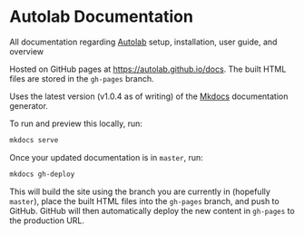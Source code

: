 # Autolab Documentation

All documentation regarding [Autolab](https://github.com/autolab/Autolab) setup, installation, user guide, and overview

Hosted on GitHub pages at <https://autolab.github.io/docs>. The built HTML files are stored in the `gh-pages` branch.

Uses the latest version (v1.0.4 as of writing) of the [Mkdocs](http://www.mkdocs.org/) documentation generator.

To run and preview this locally, run:

```bash
mkdocs serve
```

Once your updated documentation is in `master`, run:

```bash
mkdocs gh-deploy
```

This will build the site using the branch you are currently in (hopefully `master`), place the built HTML files into the `gh-pages` branch, and push to GitHub. GitHub will then automatically deploy the new content in `gh-pages` to the production URL.
